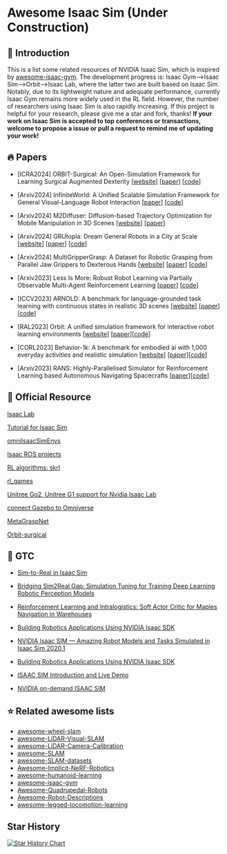 # Awesome Isaac Sim (Under Construction)

## 📝 Introduction

This is a list some related resources of NVIDIA Isaac Sim, which is inspired by [awesome-isaac-gym](https://github.com/wangcongrobot/awesome-isaac-gym). The development progress is: Isaac Gym-->Isaac Sim-->Orbit-->Isaac Lab, where the latter two are built based on Isaac Sim. Notably, due to its lightweight nature and adequate performance, currently Isaac Gym remains more widely used in the RL field. However, the number of researchers using Isaac Sim is also rapidly increasing. If this project is helpful for your research, please give me a star and fork, thanks!
**If your work on Isaac Sim is accepted to top conferences or transactions, welcome to propose a issue or pull a request to remind me of updating your work!**


## 🔥 Papers

- [ICRA2024] ORBIT-Surgical: An Open-Simulation Framework for Learning Surgical Augmented Dexterity [[website](https://orbit-surgical.github.io/)] [[paper](https://arxiv.org/abs/2404.16027)] [[code](https://github.com/orbit-surgical/orbit-surgical)]

- [Arxiv2024] InfiniteWorld: A Unified Scalable Simulation Framework for General Visual-Language Robot Interaction [[paper](https://arxiv.org/pdf/2412.05789)] [[code](https://github.com/pzhren/InfiniteWorld)]

- [Arxiv2024] M2Diffuser: Diffusion-based Trajectory Optimization for Mobile Manipulation in 3D Scenes [[website](https://m2diffuser.github.io/)] [[paper](https://arxiv.org/pdf/2410.11402)]

- [Arxiv2024] GRUtopia: Dream General Robots in a City at Scale [[website](https://grutopia.github.io/)] [[paper](https://arxiv.org/pdf/2407.10943)] [[code](https://github.com/OpenRobotLab/GRUtopia)]

- [Arxiv2024] MultiGripperGrasp: A Dataset for Robotic Grasping from Parallel Jaw Grippers to Dexterous Hands [[website](https://irvlutd.github.io/MultiGripperGrasp/)] [[paper](https://arxiv.org/pdf/2403.09841)] [[code](https://github.com/IRVLUTD/isaac_sim_grasping)]

- [Arxiv2023] Less Is More: Robust Robot Learning via Partially Observable Multi-Agent Reinforcement Learning [[paper](https://arxiv.org/pdf/2309.14792)] [[code](https://github.com/TIERS/isaac-marl-mobile-manipulation)]

- [ICCV2023] ARNOLD: A benchmark for language-grounded task learning with continuous states in realistic 3D scenes [[website](https://arnold-benchmark.github.io/)] [[paper](https://openaccess.thecvf.com/content/ICCV2023/papers/Gong_ARNOLD_A_Benchmark_for_Language-Grounded_Task_Learning_with_Continuous_States_ICCV_2023_paper.pdf)] [[code](https://github.com/arnold-benchmark/arnold)]

- [RAL2023] Orbit: A unified simulation framework for interactive robot learning environments [[website](https://isaac-orbit.github.io/)] [[paper](https://arxiv.org/pdf/2301.04195)][[code](https://github.com/isaac-sim/IsaacLab)]

- [CORL2023] Behavior-1k: A benchmark for embodied ai with 1,000 everyday activities and realistic simulation [[website](https://behavior.stanford.edu/behavior-1k)] [[paper](https://proceedings.mlr.press/v205/li23a/li23a.pdf)][[code](https://github.com/StanfordVL/behavior)]

- [Arxiv2023] RANS: Highly-Parallelised Simulator for Reinforcement Learning based Autonomous Navigating Spacecrafts [[paper](https://arxiv.org/pdf/2310.07393)][[code](https://github.com/elharirymatteo/RANS/)]



## 🚩 Official Resource

[Isaac Lab](https://github.com/isaac-sim/IsaacLab)

[Tutorial for Isaac Sim](https://docs.omniverse.nvidia.com/isaacsim/latest/core_api_tutorials/tutorial_core_hello_world.html)

[omniIsaacSimEnvs](https://github.com/isaac-sim/OmniIsaacGymEnvs)

[Isaac ROS projects](https://github.com/NVIDIA-ISAAC-ROS)

[RL algorithms: skrl](https://github.com/Toni-SM/skrl)

[rl_games](https://github.com/Denys88/rl_games)

[Unitree Go2, Unitree G1 support for Nvidia Isaac Lab](https://github.com/abizovnuralem/go2_omniverse)

[connect Gazebo to Omniverse](https://github.com/gazebosim/gz-omni)

[MetaGraspNet](https://github.com/maximiliangilles/MetaGraspNet)

[Orbit-surgical](https://github.com/orbit-surgical/orbit-surgical)


## 🎯 GTC

- [Sim-to-Real in Isaac Sim](https://www.nvidia.com/en-us/on-demand/session/gtcspring21-s31824/)

- [Bridging Sim2Real Gap: Simulation Tuning for Training Deep Learning Robotic Perception Models](https://www.nvidia.com/en-us/on-demand/session/gtcspring21-s31649/)

- [Reinforcement Learning and Intralogistics: Soft Actor Critic for Maples Navigation in Warehouses](https://www.nvidia.com/en-us/on-demand/session/gtcspring21-e31467/)

- [Building Robotics Applications Using NVIDIA Isaac SDK](https://www.nvidia.com/en-us/on-demand/session/gtcfall20-a21856/)

- [NVIDIA Isaac SIM — Amazing Robot Models and Tasks Simulated in Isaac Sim 2020.1](https://www.nvidia.com/en-us/on-demand/session/gtcsj20-d2s43/)

- [Building Robotics Applications Using NVIDIA Isaac SDK](https://www.nvidia.com/en-us/on-demand/session/gtcfall20-a21856/)


- [ISAAC SIM Introduction and Live Demo](https://www.nvidia.com/en-us/on-demand/session/omniverse2020-om1314/)

- [NVIDIA on-demand ISAAC SIM](https://www.nvidia.com/en-us/on-demand/search/?facet.mimetype[]=event%20session&layout=list&page=1&q=isaac%20sim&sort=relevance)



## ⭐️ Related awesome lists

- [awesome-wheel-slam](https://github.com/sjtuyinjie/awesome-wheel-slam)
- [awesome-LiDAR-Visual-SLAM](https://github.com/sjtuyinjie/awesome-LiDAR-Visual-SLAM)
- [awesome-LiDAR-Camera-Calibration](https://github.com/Deephome/Awesome-LiDAR-Camera-Calibration)
- [awesome-SLAM](https://github.com/SilenceOverflow/Awesome-SLAM)
- [awesome-SLAM-datasets](https://github.com/youngguncho/awesome-slam-datasets)
- [Awesome-Implicit-NeRF-Robotics](https://github.com/zubair-irshad/Awesome-Implicit-NeRF-Robotics)
- [awesome-humanoid-learning](https://github.com/jonyzhang2023/awesome-humanoid-learning)
- [awesome-isaac-gym](https://github.com/wangcongrobot/awesome-isaac-gym)
- [Awesome-Quadrupedal-Robots](https://github.com/curieuxjy/Awesome_Quadrupedal_Robots)
- [Awesome-Robot-Descriptions](https://github.com/robot-descriptions/awesome-robot-descriptions)
- [awesome-legged-locomotion-learning](https://github.com/gaiyi7788/awesome-legged-locomotion-learning)


## Star History

[![Star History Chart](https://api.star-history.com/svg?repos=SJTU-ViSYS/awesome-isaac-sim&type=Timeline)](https://star-history.com/#Ashutosh00710/github-readme-activity-graph&Timeline)
